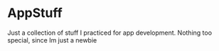 # AppStuff

Just a collection of stuff I practiced for app development.
Nothing too special, since Im just a newbie
